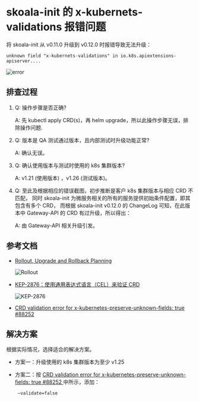 
# skoala-init 的 x-kubernets-validations 报错问题

将 skoala-init 从 v0.11.0 升级到 v0.12.0 时报错导致无法升级：

```console
unknown field "x-kubernets-validations" in io.k8s.apiextensions-apiserver....
```

![error](https://docs.daocloud.io/daocloud-docs-images/docs/zh/docs/skoala/troubleshoot/images/error.jpg)

## 排查过程

1. Q: 操作步骤是否正确?

    A: 先 kubectl apply CRD(s)，再 helm upgrade，所以此操作步骤无误，排除操作问题.

1. Q: 版本是 QA 测试通过版本，且内部测试时升级功能正常?

    A: 确认无误。

1. Q: 确认使用版本与测试时使用的 k8s 集群版本?

    A: v1.21 (使用版本) ，v1.26 (测试版本)。

1.  Q: 至此及根据相应的错误截图，初步推断是客户 k8s 集群版本与相应 CRD 不匹配，
    同时 skoala-init 为微服务相关的所有的服务提供初始条件配置，即其包含有多个 CRD，
    而根据 skoala-init v0.12.0 的 ChangeLog 可知，在此版本中 Gateway-API 的 CRD 有过升级，所以得出：

    A: 由 Gateway-API 相关升级引发。

## 参考文档

- [Rollout, Upgrade and Rollback Planning](https://github.com/kubernetes/enhancements/blob/master/keps/sig-api-machinery/2876-crd-validation-expression-language/README.md#rollout-upgrade-and-rollback-planning)

    ![Rollout](https://docs.daocloud.io/daocloud-docs-images/docs/zh/docs/skoala/troubleshoot/images/rollout.jpg)

- [KEP-2876：使用通用表达式语言（CEL）来验证 CRD](https://docs.daocloud.io/blogs/230412-k8s-1.27.html#kep-2876cel-crd)

    ![KEP-2876](https://docs.daocloud.io/daocloud-docs-images/docs/zh/docs/skoala/troubleshoot/images/KEP-287.png)

- [CRD validation error for x-kubernetes-preserve-unknown-fields: true #88252](https://github.com/kubernetes/kubernetes/issues/88252#issuecomment-587250746)

## 解决方案

根据实际情况，选择适合的解决方案。

- 方案一：升级使用的 k8s 集群版本为至少 v1.25
- 方案二：按 [CRD validation error for x-kubernetes-preserve-unknown-fields: true #88252
](https://github.com/kubernetes/kubernetes/issues/88252#issuecomment-587250746) 中所示，添加：

   ```shell
    –validate=false
   ``` 
